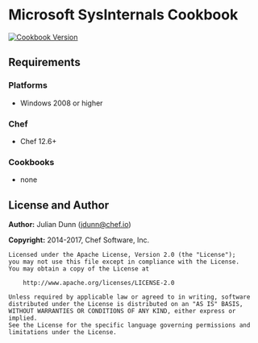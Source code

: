 # Microsoft SysInternals Cookbook

[![Cookbook Version](https://img.shields.io/cookbook/v/sysinternals.svg)](https://supermarket.chef.io/cookbooks/sysinternals)

## Requirements

### Platforms

- Windows 2008 or higher

### Chef

- Chef 12.6+

### Cookbooks

- none

## License and Author


**Author:** Julian Dunn ([jdunn@chef.io](mailto:jdunn@chef.io))

**Copyright:** 2014-2017, Chef Software, Inc.

```
Licensed under the Apache License, Version 2.0 (the "License");
you may not use this file except in compliance with the License.
You may obtain a copy of the License at

    http://www.apache.org/licenses/LICENSE-2.0

Unless required by applicable law or agreed to in writing, software
distributed under the License is distributed on an "AS IS" BASIS,
WITHOUT WARRANTIES OR CONDITIONS OF ANY KIND, either express or implied.
See the License for the specific language governing permissions and
limitations under the License.
```

